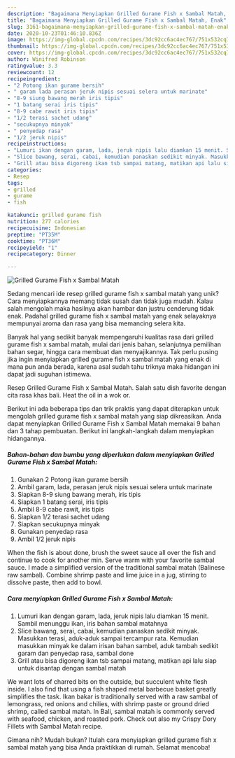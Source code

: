```yaml
---
description: "Bagaimana Menyiapkan Grilled Gurame Fish x Sambal Matah, Enak"
title: "Bagaimana Menyiapkan Grilled Gurame Fish x Sambal Matah, Enak"
slug: 3161-bagaimana-menyiapkan-grilled-gurame-fish-x-sambal-matah-enak
date: 2020-10-23T01:46:10.836Z
image: https://img-global.cpcdn.com/recipes/3dc92cc6ac4ec767/751x532cq70/grilled-gurame-fish-x-sambal-matah-foto-resep-utama.jpg
thumbnail: https://img-global.cpcdn.com/recipes/3dc92cc6ac4ec767/751x532cq70/grilled-gurame-fish-x-sambal-matah-foto-resep-utama.jpg
cover: https://img-global.cpcdn.com/recipes/3dc92cc6ac4ec767/751x532cq70/grilled-gurame-fish-x-sambal-matah-foto-resep-utama.jpg
author: Winifred Robinson
ratingvalue: 3.3
reviewcount: 12
recipeingredient:
- "2 Potong ikan gurame bersih"
- " garam lada perasan jeruk nipis sesuai selera untuk marinate"
- "8-9 siung bawang merah iris tipis"
- "1 batang serai iris tipis"
- "8-9 cabe rawit iris tipis"
- "1/2 terasi sachet udang"
- "secukupnya minyak"
- " penyedap rasa"
- "1/2 jeruk nipis"
recipeinstructions:
- "Lumuri ikan dengan garam, lada, jeruk nipis lalu diamkan 15 menit. Sambil menunggu ikan, iris bahan sambal matahnya"
- "Slice bawang, serai, cabai, kemudian panaskan sedikit minyak. Masukkan terasi, aduk-aduk sampai tercampur rata. Kemudian masukkan minyak ke dalam irisan bahan sambel, aduk tambah sedikit garam dan penyedap rasa, sambal done"
- "Grill atau bisa digoreng ikan tsb sampai matang, matikan api lalu siap untuk disantap dengan sambal matah"
categories:
- Resep
tags:
- grilled
- gurame
- fish

katakunci: grilled gurame fish 
nutrition: 277 calories
recipecuisine: Indonesian
preptime: "PT35M"
cooktime: "PT36M"
recipeyield: "1"
recipecategory: Dinner

---
```



![Grilled Gurame Fish x Sambal Matah](https://img-global.cpcdn.com/recipes/3dc92cc6ac4ec767/751x532cq70/grilled-gurame-fish-x-sambal-matah-foto-resep-utama.jpg)

Sedang mencari ide resep grilled gurame fish x sambal matah yang unik? Cara menyiapkannya memang tidak susah dan tidak juga mudah. Kalau salah mengolah maka hasilnya akan hambar dan justru cenderung tidak enak. Padahal grilled gurame fish x sambal matah yang enak selayaknya mempunyai aroma dan rasa yang bisa memancing selera kita.

Banyak hal yang sedikit banyak mempengaruhi kualitas rasa dari grilled gurame fish x sambal matah, mulai dari jenis bahan, selanjutnya pemilihan bahan segar, hingga cara membuat dan menyajikannya. Tak perlu pusing jika ingin menyiapkan grilled gurame fish x sambal matah yang enak di mana pun anda berada, karena asal sudah tahu triknya maka hidangan ini dapat jadi suguhan istimewa.

Resep Grilled Gurame Fish x Sambal Matah. Salah satu dish favorite dengan cita rasa khas bali. Heat the oil in a wok or.


Berikut ini ada beberapa tips dan trik praktis yang dapat diterapkan untuk mengolah grilled gurame fish x sambal matah yang siap dikreasikan. Anda dapat menyiapkan Grilled Gurame Fish x Sambal Matah memakai 9 bahan dan 3 tahap pembuatan. Berikut ini langkah-langkah dalam menyiapkan hidangannya.

<!--inarticleads1-->

##### Bahan-bahan dan bumbu yang diperlukan dalam menyiapkan Grilled Gurame Fish x Sambal Matah:

1. Gunakan 2 Potong ikan gurame bersih
1. Ambil  garam, lada, perasan jeruk nipis sesuai selera untuk marinate
1. Siapkan 8-9 siung bawang merah, iris tipis
1. Siapkan 1 batang serai, iris tipis
1. Ambil 8-9 cabe rawit, iris tipis
1. Siapkan 1/2 terasi sachet udang
1. Siapkan secukupnya minyak
1. Gunakan  penyedap rasa
1. Ambil 1/2 jeruk nipis


When the fish is about done, brush the sweet sauce all over the fish and continue to cook for another min. Serve warm with your favorite sambal sauce. I made a simplified version of the traditional sambal matah (Balinese raw sambal). Combine shrimp paste and lime juice in a jug, stirring to dissolve paste, then add to bowl. 

<!--inarticleads2-->

##### Cara menyiapkan Grilled Gurame Fish x Sambal Matah:

1. Lumuri ikan dengan garam, lada, jeruk nipis lalu diamkan 15 menit. Sambil menunggu ikan, iris bahan sambal matahnya
1. Slice bawang, serai, cabai, kemudian panaskan sedikit minyak. Masukkan terasi, aduk-aduk sampai tercampur rata. Kemudian masukkan minyak ke dalam irisan bahan sambel, aduk tambah sedikit garam dan penyedap rasa, sambal done
1. Grill atau bisa digoreng ikan tsb sampai matang, matikan api lalu siap untuk disantap dengan sambal matah


We want lots of charred bits on the outside, but succulent white flesh inside. I also find that using a fish shaped metal barbecue basket greatly simplifies the task. Ikan bakar is traditionally served with a raw sambal of lemongrass, red onions and chilies, with shrimp paste or ground dried shrimp, called sambal matah. In Bali, sambal matah is commonly served with seafood, chicken, and roasted pork. Check out also my Crispy Dory Fillets with Sambal Matah recipe. 

Gimana nih? Mudah bukan? Itulah cara menyiapkan grilled gurame fish x sambal matah yang bisa Anda praktikkan di rumah. Selamat mencoba!
